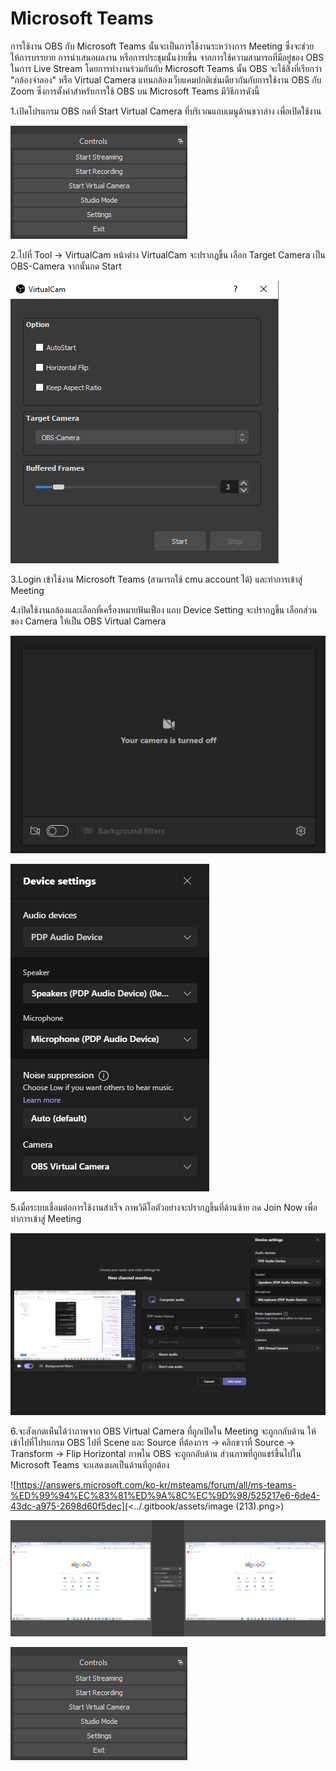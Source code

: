 # Microsoft Teams

การใช้งาน OBS กับ Microsoft Teams นั้นจะเป็นการใช้งานระหว่างการ Meeting ซึ่งจะช่วยให้การบรรยาย การนำเสนอผลงาน หรือการประชุมนั้นง่ายขึ้น จากการใช้ความสามารถที่มีอยู่ของ OBS ในการ Live Stream โดยการทำงานร่วมกันกับ Microsoft Teams นั้น OBS จะใช้สิ่งที่เรียกว่า "กล้องจำลอง" หรือ Virtual Camera แทนกล้องเว็บแคมปกติเช่นเดียวกันกับการใช้งาน OBS กับ Zoom  ซึ่งการตั้งค่าสำหรับการใช้ OBS บน Microsoft Teams มีวิธีการดังนี้

1.เปิดโปรแกรม OBS กดที่ Start Virtual Camera ที่บริเวณแถบเมนูด้านขวาล่าง เพื่อเปิดใช้งาน

![](<../.gitbook/assets/image (208) (1).png>)

2.ไปที่ Tool -> VirtualCam หน้าต่าง VirtualCam จะปรากฏขึ้น เลือก Target Camera เป็น OBS-Camera จากนั้นกด Start

![](<../.gitbook/assets/image (199) (1).png>)

3.Login เข้าใช้งาน Microsoft Teams (สามารถใช้ cmu account ได้) และทำการเข้าสู่ Meeting

4.เปิดใช้งานกล้องและเลือกที่เครื่องหมายฟันเฟือง แถบ Device Setting จะปรากฏขึ้น เลือกส่วนของ Camera ให้เป็น OBS Virtual Camera

![เปิดใช้งานกล้อง(ด้านซ้าย)และเลือกที่เครื่องหมายฟันเฟือง(ด้านขวา)](<../.gitbook/assets/image (211).png>)

![เลือกส่วนของ Camera ให้เป็น OBS Virtual Camera](<../.gitbook/assets/image (214).png>)

5.เมื่อระบบเชื่อมต่อการใช้งานสำเร็จ ภาพวิดีโอตัวอย่างจะปรากฏขึ้นที่ด้านซ้าย กด Join Now เพื่อทำการเข้าสู่ Meeting

![](<../.gitbook/assets/image (209).png>)

6.จะสังเกตเห็นได้ว่าภาพจาก OBS Virtual Camera ที่ถูกเปิดใน Meeting จะถูกกลับด้าน ให้เข้าไปที่โปรแกรม OBS ไปที่ Scene และ Source ที่ต้องการ -> คลิกขวาที่ Source -> Transform -> Flip Horizontal ภาพใน OBS จะถูกกลับด้าน ส่วนภาพที่ถูกแชร์ขึ้นไปใน Microsoft Teams จะแสดงผลเป็นด้านที่ถูกต้อง

![https://answers.microsoft.com/ko-kr/msteams/forum/all/ms-teams-%ED%99%94%EC%83%81%ED%9A%8C%EC%9D%98/525217e6-6de4-43dc-a975-2698d60f5dec](<../.gitbook/assets/image (213).png>)

![ภาพใน OBS จะถูกกลับด้าน กรณีที่เปิดใช้งานแบบ Studio Mode อย่าลืมกด Transition เพื่อนำการตั้งค่าปัจจุบันเข้าสู่การถ่ายทอดสด](<../.gitbook/assets/image (210).png>)

![ภาพบน Microsoft Teams Meeting จะถูกปรับให้แสดงผลด้านที่ถูกต้อง](<../.gitbook/assets/image (208).png>)
